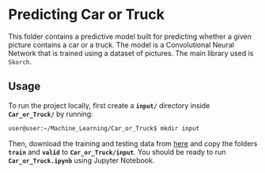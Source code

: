 # Predicting Car or Truck

This folder contains a predictive model built for predicting whether a given
picture contains a car or a truck. The model is a Convolutional Neural Network
that is trained using a dataset of pictures. The main library used is `Skorch`.

## Usage
To run the project locally, first create a **`input/`** directory inside
**`Car_or_Truck/`** by running:
```sh
user@user:~/Machine_Learning/Car_or_Truck$ mkdir input
```
Then, download the training and testing data from
[here](https://www.kaggle.com/datasets/ryanholbrook/car-or-truck) and
copy the folders **`train`** and **`valid`** to **`Car_or_Truck/input`**. 
You should be ready to run **`Car_or_Truck.ipynb`** using Jupyter Notebook.

